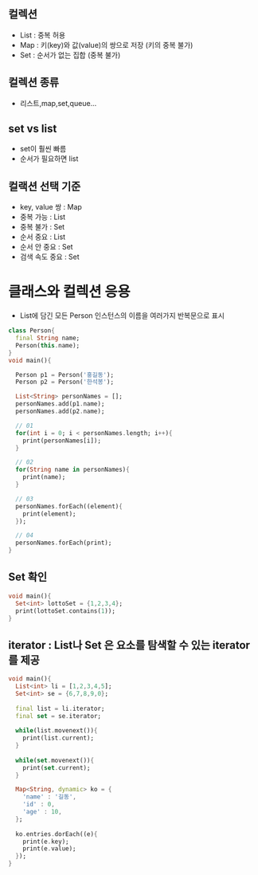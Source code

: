 ## 컬렉션
- List : 중복 허용
- Map : 키(key)와 값(value)의 쌍으로 저장 (키의 중복 불가)
- Set : 순서가 없는 집합 (중복 불가)

## 컬렉션 종류
- 리스트,map,set,queue...

## set vs list
- set이 훨씬 빠름
- 순서가 필요하면 list

## 컬랙션 선택 기준
- key, value 쌍 : Map
- 중복 가능 : List
- 중복 불가 : Set
- 순서 중요 : List
- 순서 안 중요 : Set
- 검색 속도 중요 : Set

# 클래스와 컬렉션 응용
- List에 담긴 모든 Person 인스턴스의 이름을 여러가지 반복문으로 표시

```dart
class Person{
  final String name;
  Person(this.name);
}
void main(){

  Person p1 = Person('홍길동');
  Person p2 = Person('한석봉');

  List<String> personNames = [];
  personNames.add(p1.name);
  personNames.add(p2.name);

  // 01
  for(int i = 0; i < personNames.length; i++){
    print(personNames[i]);
  }

  // 02
  for(String name in personNames){
    print(name);
  }

  // 03
  personNames.forEach((element){
    print(element);
  });

  // 04
  personNames.forEach(print);
}
```

## Set 확인
```dart
void main(){
  Set<int> lottoSet = {1,2,3,4};
  print(lottoSet.contains(1));
}
```
## iterator : List나 Set 은 요소를 탐색할 수 있는 iterator 를 제공
```dart
void main(){
  List<int> li = [1,2,3,4,5];
  Set<int> se = {6,7,8,9,0};
  
  final list = li.iterator;
  final set = se.iterator;
  
  while(list.movenext()){
    print(list.current);
  }
  
  while(set.movenext()){
    print(set.current);
  }

  Map<String, dynamic> ko = {
    'name' : '길동',
    'id' : 0,
    'age' : 10,
  };
  
  ko.entries.dorEach((e){
    print(e.key);
    print(e.value);
  });
}
```
